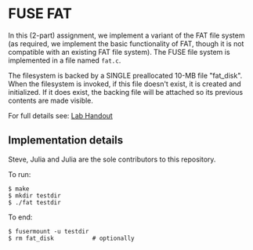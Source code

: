 # FUSE FAT
In this (2-part) assignment, we implement a variant of the FAT file system (as required, we implement the basic functionality of FAT, though it is not compatible with an existing FAT file system). The FUSE file system is implemented in a file named `fat.c`. 
 
The filesystem is backed by a SINGLE preallocated 10-MB file "fat_disk". When the filesystem is invoked, if this file doesn't exist, it is created and initialized. If it does exist, the backing file will be attached so its previous contents are made visible.

For full details see: [Lab Handout](http://cs.williams.edu/~jannen/teaching/s19/cs333/labs/fuse/fuse_fat1.html)


## Implementation details

Steve, Julia and Julia are the sole contributors to this repository. 

To run:
```
$ make
$ mkdir testdir
$ ./fat testdir
```

To end:
```
$ fusermount -u testdir
$ rm fat_disk           # optionally
```
